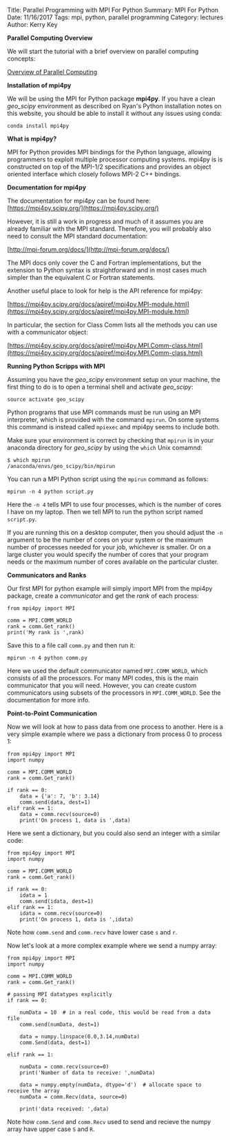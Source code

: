 Title: Parallel Programming with MPI For Python
Summary:    MPI For Python
Date: 11/16/2017
Tags: mpi, python, parallel programming
Category: lectures
Author: Kerry Key

**Parallel Computing Overview**

We will start the tutorial with a brief overview on parallel computing concepts:

 [Overview of Parallel Computing](https://www.dropbox.com/s/2yidkm4e94p0yyj/MPI%20Overview.pdf?dl=0)


**Installation of mpi4py**

We will be using the MPI for Python package **mpi4py**. If you have a clean *geo_scipy* environment as described on Ryan's Python installation notes on this website, you should be able to install it without any issues using conda:
~~~
conda install mpi4py
~~~


**What is mpi4py?**

MPI for Python provides MPI bindings for the Python  language, allowing programmers to exploit multiple processor computing systems. mpi4py is  is constructed on top of the MPI-1/2 specifications and provides an object oriented interface which closely follows MPI-2 C++ bindings.

**Documentation for mpi4py**

The documentation for mpi4py can be found here:
[https://mpi4py.scipy.org/](https://mpi4py.scipy.org/)

However, it is still a work in progress and much of it assumes you are already  familiar with the MPI standard. Therefore, you will  probably also need to  consult the MPI standard documentation:

[http://mpi-forum.org/docs/](http://mpi-forum.org/docs/)

 The MPI docs only cover the C and Fortran implementations, but the extension to Python syntax is straightforward and in most cases much simpler than the equivalent C or Fortran statements.

 Another useful place to look for help is the API reference for mpi4py:

 [https://mpi4py.scipy.org/docs/apiref/mpi4py.MPI-module.html](https://mpi4py.scipy.org/docs/apiref/mpi4py.MPI-module.html)

 In particular, the section for Class Comm lists all the methods you can use with a communicator object:

 [https://mpi4py.scipy.org/docs/apiref/mpi4py.MPI.Comm-class.html](https://mpi4py.scipy.org/docs/apiref/mpi4py.MPI.Comm-class.html)


 **Running Python Scripps with MPI**

Assuming you have the *geo_scipy* environment setup on your machine, the first thing to do is to open a terminal shell and activate *geo_scipy*:
~~~
source activate geo_scipy
~~~

Python programs that use MPI commands must be run using an MPI interpreter, which is provided with the command `mpirun`. On some systems this command is instead called `mpiexec` and mpi4py seems to include both.

Make sure your environment is correct by checking that `mpirun` is in your anaconda directory for *geo_scipy* by using the `which` Unix comamnd:
~~~
$ which mpirun
/anaconda/envs/geo_scipy/bin/mpirun
~~~

You can run a MPI Python script using the `mpirun` command as follows:
~~~
mpirun -n 4 python script.py
~~~
Here the `-n 4` tells MPI to use four processes, which is the number of cores I have on my laptop. Then we tell MPI to run the python script named `script.py`.

If you are running this on a desktop computer, then you should adjust the `-n` argument to be the number of cores on your system or the maximum number of processes needed for your job, whichever is smaller. Or on a large cluster you would specify the number of cores that your program needs or the maximum number of cores available on the particular cluster.


 **Communicators and Ranks**

Our first MPI for python example will simply import MPI from the mpi4py package, create a *communicator* and get the *rank* of each process:
~~~
from mpi4py import MPI

comm = MPI.COMM_WORLD
rank = comm.Get_rank()
print('My rank is ',rank)
~~~

Save this to a file call `comm.py` and then run it:
~~~
mpirun -n 4 python comm.py
~~~
Here we used the default communicator named `MPI.COMM_WORLD`, which consists of all the processors. For many MPI codes, this is the main communicator that you will need. However, you can create custom communicators using subsets of the processors in `MPI.COMM_WORLD`. See the documentation for more info.

 **Point-to-Point Communication**

Now we will look at how to pass data from one process to another. Here is a very simple example where we pass a dictionary from process 0 to process 1:
~~~
from mpi4py import MPI
import numpy

comm = MPI.COMM_WORLD
rank = comm.Get_rank()

if rank == 0:
    data = {'a': 7, 'b': 3.14}
    comm.send(data, dest=1)
elif rank == 1:
    data = comm.recv(source=0)
    print('On process 1, data is ',data)
~~~    

Here we sent a dictionary, but you could also send an integer with a similar code:

~~~
from mpi4py import MPI
import numpy

comm = MPI.COMM_WORLD
rank = comm.Get_rank()

if rank == 0:
    idata = 1
    comm.send(idata, dest=1)
elif rank == 1:
    idata = comm.recv(source=0)
    print('On process 1, data is ',idata)
~~~
Note how `comm.send` and `comm.recv` have lower case `s` and `r`.

Now let's look at a more complex example where we send a numpy array:

~~~
from mpi4py import MPI
import numpy

comm = MPI.COMM_WORLD
rank = comm.Get_rank()

# passing MPI datatypes explicitly
if rank == 0:

    numData = 10  # in a real code, this would be read from a data file
    comm.send(numData, dest=1)

    data = numpy.linspace(0.0,3.14,numData)  
    comm.Send(data, dest=1)

elif rank == 1:

    numData = comm.recv(source=0)
    print('Number of data to receive: ',numData)

    data = numpy.empty(numData, dtype='d')  # allocate space to receive the array
    numData = comm.Recv(data, source=0)

    print('data received: ',data)
~~~
Note how `comm.Send` and `comm.Recv` used to send and recieve the numpy array have upper case `S` and `R`.
